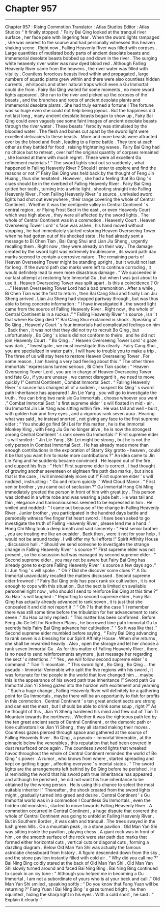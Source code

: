 
# Chapter 957


---

Chapter 957 : Rising Commotion
Translator :
Atlas Studios
Editor :
Atlas Studios
“ It finally stopped .” Fairy Bai Qing looked at the tranquil river surface , her face pale with lingering fear .
When the sword lights rampaged , she was nearest to the source and had personally witnessed this heaven shaking scene .
Right now , Falling Heavenly River was filled with corpses .
Large quantities of mutilated body parts of ancient desolate beasts and immemorial desolate beasts bobbed up and down in the river .
The surging white heavenly river water was now dyed blood red .
Although Falling Heavenly River came from the heavens , the river water was filled with vitality . Countless ferocious beasts lived within and propagated , large numbers of aquatic plants grew within and there were also countless hidden currents , whirlpools and other natural traps which even a Gu Immortal could die from .
Fairy Bai Qing waited for some moments , no more sword lights appeared .
She ran to the river and picked up the corpses of the beasts , and the branches and roots of ancient desolate plants and immemorial desolate plants .
She had truly earned a fortune !
The fortune was so huge even she could not help being joyous .
But the happiness did not last long , many ancient desolate beasts began to show up , Fairy Bai Qing could even vaguely see some faint images of ancient desolate beasts through the river water .
These beasts ’ ferocity was stimulated by the bloodied water .
The flesh and bones cut apart by the sword light were excellent delicacies to these beasts .
More and more beasts were attracted over by the blood and flesh , leading to a fierce battle .
They tore at each other as they battled for food , raising frightening waves .
Fairy Bai Qing had no choice but to retreat , over half the original quantity of corpses remained , she looked at them with much regret . These were all excellent Gu refinement materials !
“ The sword lights shot out so suddenly , what happened in Falling Heavenly River ? Should I enter to explore and find the reasons or not ?”
Fairy Bai Qing was held back by the thought of Feng Jin Huang , thus she hesitated .
However , she had a feeling that Bo Qing ’ s clues should be in the riverbed of Falling Heavenly River .
Fairy Bai Qing gritted her teeth , turning into a white light , shooting straight into Falling Heavenly River .
From Falling Heavenly River ’ s source , unrivaled sword lights had shot out everywhere , their range covering the whole of Central Continent .
Whether it was the centipede valley in Central Continent ’ s central region , or Flying Frost Sect in the east , or even Heavenly Court which was high above , they were all affected by the sword lights .
The whole of Central Continent was in a commotion .
Heavenly Court .
Heaven Overseeing Tower Lord ’ s face was ashen , his hand moved without stopping , he had immediately started restoring Heaven Overseeing Tower when he had gotten out of his shocked state .
He had already sent a message to Bi Chen Tian , Bai Cang Shui and Lian Jiu Sheng , urgently recalling them .
Right now , they were already on their way .
The damage created by the sword light was extremely troublesome , its sword path dao marks seemed to contain a corrosive nature . The remaining parts of Heaven Overseeing Tower might be standing upright , but it would not last for long .
If the sword path dao marks were left to continue corroding , it would definitely lead to even more disastrous damage .
“ We succeeded in our last attempt at restoring fate Immortal Gu , but when I was just about to use it , Heaven Overseeing Tower was split apart . Is this a coincidence ? Or ….”
Heaven Overseeing Tower Lord had a bad premonition .
After a while , Bi Chen Tian was the first to return , then Bai Cang Shui and finally Lian Jiu Sheng arrived .
Lian Jiu Sheng had stopped partway through , but was thus able to bring concrete information : “ I have investigated it , the sword light came from the source of Falling Heavenly River . Right now , the whole of Central Continent is in a ruckus .”
“ Falling Heavenly River ’ s source , isn ’ t that where Bo Qing died ?” Bai Cang Shui exclaimed in shock .
Speaking of Bo Qing , Heavenly Court ’ s four immortals had complicated feelings on him .
Back then , it was not that they did not try to recruit Bo Qing , but unfortunately , Bo Qing ’ s ideals did not conform to theirs , and he did not join Heavenly Court .
“ Bo Qing …” Heaven Overseeing Tower Lord ’ s gaze was dark , “ Investigate , we must investigate this clearly . Fairy Cang Shui , you are specialized in water path , I will have to trouble you to make a trip . The three of us will stay here to restore Heaven Overseeing Tower . For some reason , I am having a very bad feeling about this .”
The other three immortals ’ expressions turned serious , Bi Chen Tian spoke : “ Heaven Overseeing Tower Lord , you are in charge of Heaven Overseeing Tower and fate Gu , if you are uneasy , we cannot disregard it , we need to move quickly !”
Central Continent , Combat Immortal Sect .
“ Falling Heavenly River ’ s source has changed all of a sudden , I suspect Bo Qing ’ s sword path inheritance has appeared ! Jin Lie Yang , you will go to investigate the truth . You can bring two rank six Gu Immortals , choose whoever you want .” Combat Immortal Sect ’ s first supreme elder ’ s will floated in mid - air .
Gu Immortal Jin Lie Yang was sitting within fire . He was tall and well - built , with golden hair and fiery eyes , and a vigorous rank seven aura .
Hearing what was said , he instead snorted , not giving any face to the first supreme elder : “ You should go find Shi Lei for this matter , he is the Immortal Monkey King , with Feng Jiu Ge no longer alive , he is now the strongest among Central Continent ’ s rank seven Gu Immortals !”
First supreme elder ’ s will smiled : “ Jin Lie Yang , Shi Lei might be strong , but he is not the only person in Combat Immortal Sect . He has already made more than enough contributions in the exploration of Starry Sky grotto - heaven , could it be that you want him to make more contributions ?”
An idea came to Jin Lie Yang and he suddenly became convinced .
He leaped out of the fire , and cupped his fists : “ Heh ! First supreme elder is correct . I had thought of growing another seventeen or eighteen fire path dao marks , but since that is the case , I will immediately move out !”
First supreme elder ’ s will nodded , instructing : “ Go and return quickly .”
Wind Cloud Manor .
“ First senior brother , you came out of seclusion ?” Gu Immortal Hong Chi Ming immediately greeted the person in front of him with great joy .
This person was clothed in a white robe and was wearing a jade belt . He was tall and thin , elegance and harmoniousness seemed to be expressed in him . He smiled and nodded : “ I came out because of the change in Falling Heavenly River . Junior brother , you participated in the hundred days battle and personally witness five finger fist heart sword . I have been asked to go investigate the truth of Falling Heavenly River , please lend me a hand .”
Hong Chi Ming took a deep breath and said sincerely : “ First senior brother , you are treating me like an outsider . Back then , were it not for your help , I would not be around today . I will offer my full efforts !”
Spirit Affinity House , discussion hall .
“ Should we send someone to investigate the strange change in Falling Heavenly River ’ s source ?” First supreme elder was not present , so the discussion hall was managed by second supreme elder .
“ Second supreme elder , you may not be aware but Fairy Bai Qing has already gone to explore Falling Heavenly River ’ s source a few days ago .” Li Jun Ying ’ s will spoke .
“ Oh ? Did she discover some clues ?” A Gu Immortal unavoidably recalled the matters discussed .
Second supreme elder frowned : “ Fairy Bai Qing only has peak rank six cultivation , it is not enough to cope with this situation . But the sect is limited on available personnel right now , who should I send to reinforce Bai Qing at this time ?”
Xu Hao ’ s will laughed : “ Reporting to second supreme elder , Fairy Bai Qing has actually already advanced to rank seven , it is just that she concealed it and did not report it .”
“ Oh ? Is that the case ? I remember there was still some time before the tribulation for her advancement to rank seven .”
Xu Hao calmly replied : “ This matter has been confirmed . Before Feng Jiu Ge left for Northern Plains , he borrowed time path Immortal Gu to secretly help Fairy Bai Qing advance her cultivation .”
“ So it was like that .” Second supreme elder mumbled before saying , “ Fairy Bai Qing advancing to rank seven is a blessing for our Spirit Affinity House . When she returns , she shall be rewarded heavily . Also , open the storage and let her choose a rank seven Immortal Gu . As for this matter of Falling Heavenly River , there is no need to send reinforcements anymore , just message her regarding the sect ’ s intentions .”
“ Yes , we will follow second supreme elder ’ s command .”
Tian Ti mountain .
“ This sword light , Bo Qing , Bo Qing … the pseudo - Immortal Venerable who split the five regions with his sword , it was fortunate for the people in the world that love changed him … maybe this is the appearance of his sword path true inheritance !”
Sword path Gu Immortal Jian Yi Sheng gazed into the horizon with excitement and yearning .
“ Such a huge change , Falling Heavenly River will definitely be a gathering point for Gu Immortals , maybe there will be an opportunity to fish for profits in this commotion . Central Continent ’ s ten great ancient sects are strong and can eat the meat , but I should be able to drink some soup , right ?”
As he thought of this , Jian Yi Sheng hardened his mind and flew out of Tian Ti Mountain towards the northwest .
Whether it was the righteous path led by the ten great ancient sects of Central Continent , or the demonic path or lone cultivators like Jian Yi Sheng , they all started making their moves .
Countless gazes pierced through space and gathered at the source of Falling Heavenly River .
Bo Qing , a pseudo - Immortal Venerable , at the pinnacle below the venerables , this reputation that had been covered in dust resurfaced once again .
The countless sword lights that wreaked havoc throughout the whole of Central Continent reminded the world of Bo Qing ’ s power .
A rumor , who knows from where , started spreading and kept on getting bigger , affecting everyone ’ s mental states .
“ The sword lights are the arrangements left behind by Bo Qing before he perished . He is reminding the world that his sword path true inheritance has appeared , and although he perished , he did not want his true inheritance to be obtained by the wrong person . He is using this chance to select the most suitable inheritor !”
Thereafter , the shock created from the sword lights ’ might , gradually turned into greed and desire .
Central Continent ’ s Gu Immortal world was in a commotion !
Countless Gu Immortals , even the hidden old monsters , started to move towards Falling Heavenly River .
A commotion occurred in Central Continent , a huge dispute that covered the whole of Central Continent was going to unfold at Falling Heavenly River .
But in Southern Border , it was calm and tranquil .
The trees swayed in the lush green hills .
On a mountain peak , in a stone pavilion .
Old Man Yan Shi was sitting inside the pavilion , playing chess .
A giant rock was in front of him , on the smooth surface of the rock were star path dao marks that formed either horizontal cuts , vertical cuts or diagonal cuts , forming a dazzling diagram .
Below Old Man Yan Shi was actually the famous astrolabe chessboard from history .
A figure descended down from the sky , and the stone pavilion instantly filled with cold air .
“ Why did you call me ?” Bai Ning Bing coldly stared at the back of Old Man Yan Shi .
Old Man Yan Shi slowly turned around and faced Bai Ning Bing .
Bai Ning Bing continued to speak in an icy tone : “ Although you helped me in becoming a Gu Immortal , I am not a subordinate of yours who is at your beck and call .”
Old Man Yan Shi smiled , speaking softly : “ Do you know that Fang Yuan will be returning ?”
Fang Yuan !
Bai Ning Bing ’ s gaze turned bright , he then squinted , hiding the sharp light in his eyes .
With a cold snort , he said : “ Explain it clearly .”

---

